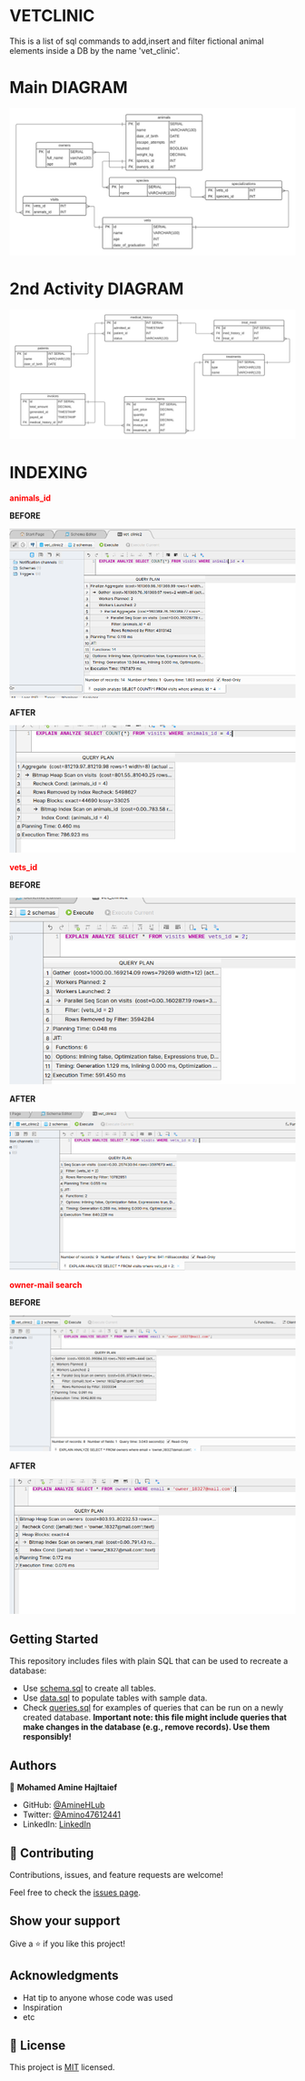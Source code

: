 # VETCLINIC

This is a list of sql commands to add,insert and filter fictional animal elements inside a DB by the name 'vet_clinic'.

# Main DIAGRAM

![diagram](./Blank%20diagram1.png)

# 2nd Activity DIAGRAM

![diagram](./Blank%20diagram.png)

# INDEXING

**<span style="color:red;">animals_id</span>**

**BEFORE**

![animals_id](./Before/before_performance_animalsid.png)

**AFTER**

![animals_id](./After/after_performance_animalsid.png)

**<span style="color:red;"><storng>vets_id</strong></span>**

**BEFORE**

![vets_id](./Before/before_performance_vetsid.png)

**AFTER**

![vets_id](./After/after_performance_vetsid.png)

**<span style="color:red;"><storng>owner-mail search</strong></span>**

**BEFORE**

![ownersmail](./Before/before_performance_ownermail.png)

**AFTER**

![ownersmail](./After/after_performance_ownersmail.png)

## Getting Started

This repository includes files with plain SQL that can be used to recreate a database:

- Use [schema.sql](./schema.sql) to create all tables.
- Use [data.sql](./data.sql) to populate tables with sample data.
- Check [queries.sql](./queries.sql) for examples of queries that can be run on a newly created database. **Important note: this file might include queries that make changes in the database (e.g., remove records). Use them responsibly!**


## Authors

👤 **Mohamed Amine Hajltaief**

- GitHub: [@AmineHLub](https://github.com/AmineHLub)
- Twitter: [@Amino47612441](https://twitter.com/Amino47612441)
- LinkedIn: [LinkedIn](https://www.linkedin.com/in/mohamed-amine-hajltaief-b18863163/)


## 🤝 Contributing

Contributions, issues, and feature requests are welcome!

Feel free to check the [issues page](../../issues/).

## Show your support

Give a ⭐️ if you like this project!

## Acknowledgments

- Hat tip to anyone whose code was used
- Inspiration
- etc

## 📝 License

This project is [MIT](./MIT.md) licensed.
